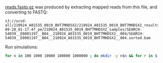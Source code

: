 [reads.fastq.gz](reads.fastq.gz) was produced by extracting mapped reads from this file, and converting to FASTQ:

```
s3://ucsd-all/210924_A01535_0019_BHT7MHDSX2/210924_A01535_0019_BHT7MHDSX2_results/2021-09-28_01-17-47_pe/210924_A01535_0019_BHT7MHDSX2_samples/SEARCH-54039__E0001197__B04__210924_A01535_0019_BHT7MHDSX2__004/SEARCH-54039__E0001197__B04__210924_A01535_0019_BHT7MHDSX2__004.sorted.bam
```

Run simulations:

```bash
for n in 100 1000 10000 100000 1000000 ; do mkdir -p n$n && for r in $(seq -w 1 10) ; do ../scripts/run_subsample.sh reads.fastq.gz $n reference.fas reference.fas.mmi primers.bed n$n/n$n.r$r.zip $RANDOM ; done ; done
```
